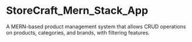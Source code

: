 # StoreCraft_Mern_Stack_App

A MERN-based product management system that allows CRUD operations on products, categories, and brands, with filtering features.
